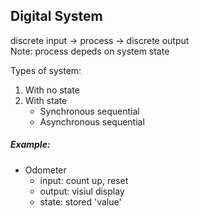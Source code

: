 ## Digital System


discrete input -> process -> discrete output  
Note: process depeds on system state

Types of system:  
1. With no state
2. With state
    - Synchronous sequential
    - Asynchronous sequential

##### Example:  
- Odometer  
    - input: count up, reset
    - output: visiul display
    - state: stored 'value'

